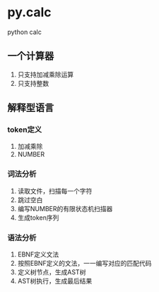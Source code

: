 # py.calc
python calc


## 一个计算器
1. 只支持加减乘除运算
2. 只支持整数


## 解释型语言

### token定义
1. 加减乘除
2. NUMBER

### 词法分析
1. 读取文件，扫描每一个字符
2. 跳过空白
3. 编写NUMBER的有限状态机扫描器
4. 生成token序列


### 语法分析
1. EBNF定义文法
2. 按照EBNF定义的文法，一一编写对应的匹配代码
3. 定义树节点，生成AST树
4. AST树执行，生成最后结果






